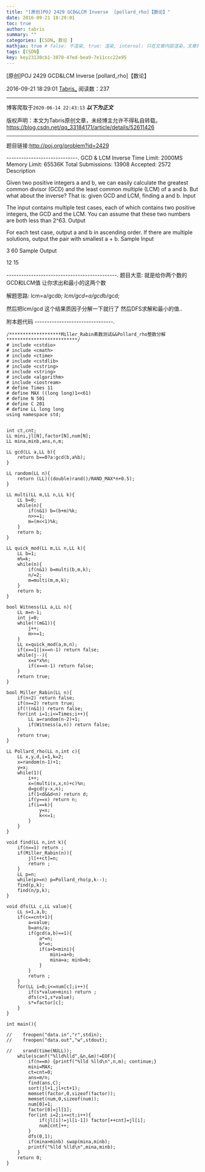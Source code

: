 ```yaml
---
title: "[原创]POJ 2429 GCD&LCM Inverse  [pollard_rho]【数论】"
date: 2016-09-21 18:29:01
toc: true
author: tabris
summary: ""
categories: [CSDN, 数论 ]
mathjax: true # false: 不渲染, true: 渲染, internal: 只在文章内部渲染，文章列表中不渲染
tags: [CSDN]
key: key23130cb1-3870-47ed-bea9-7e11ccc22e95
---
```


[原创]POJ 2429 GCD&LCM Inverse  [pollard_rho]【数论】

2016-09-21 18:29:01  [Tabris_](https://me.csdn.net/qq_33184171) 阅读数：237

---

博客爬取于`2020-06-14 22:43:13`
***以下为正文***

版权声明：本文为Tabris原创文章，未经博主允许不得私自转载。
https://blog.csdn.net/qq_33184171/article/details/52611426

<!-- more -->

---

题目链接:http://poj.org/problem?id=2429

-----------------------------.
GCD & LCM Inverse
Time Limit: 2000MS		Memory Limit: 65536K
Total Submissions: 13908		Accepted: 2572
Description

Given two positive integers a and b, we can easily calculate the greatest common divisor (GCD) and the least common multiple (LCM) of a and b. But what about the inverse? That is: given GCD and LCM, finding a and b.
Input

The input contains multiple test cases, each of which contains two positive integers, the GCD and the LCM. You can assume that these two numbers are both less than 2^63.
Output

For each test case, output a and b in ascending order. If there are multiple solutions, output the pair with smallest a + b.
Sample Input

3 60
Sample Output

12 15

---------------------------------------------.
题目大意:
就是给你两个数的GCD和LCM值 让你求出和最小的这两个数

解题思路:
lcm=a/gcd*b;
lcm/gcd=a/gcd*b/gcd;

然后把lcm/gcd 这个结果质因子分解一下就行了
然后DFS求解和最小的值..

附本题代码
--------------------------------.
```
/*******************Miller_Rabin素数测试&&Pollard_rho整数分解**************************/ 
# include <cstdio>
# include <cmath>
# include <ctime>
# include <cstdlib>
# include <cstring>
# include <string>
# include <algorithm>
# include <iostream>
# define Times 11
# define MAX ((long long)1<<61) 
# define N 501
# define C 201
# define LL long long
using namespace std;


int ct,cnt;
LL mini,jl[N],factor[N],num[N];
LL mina,minb,ans,n,m;

LL gcd(LL a,LL b){
    return b==0?a:gcd(b,a%b);
}

LL random(LL n){
    return (LL)((double)rand()/RAND_MAX*n+0.5);
}

LL multi(LL m,LL n,LL k){
    LL b=0;
    while(n){
        if(n&1) b=(b+m)%k;
        n>>=1;
        m=(m<<1)%k;
    }
    return b;
}

LL quick_mod(LL m,LL n,LL k){
    LL b=1;
    m%=k; 
    while(n){
        if(n&1) b=multi(b,m,k);
        n/=2;
        m=multi(m,m,k);
    }
    return b;
}

bool Witness(LL a,LL n){
    LL m=n-1;
    int j=0;
    while(!(m&1)){
        j++;
        m>>=1;
    }
    LL x=quick_mod(a,m,n);
    if(x==1||x==n-1) return false;
    while(j--){
        x=x*x%n;
        if(x==n-1) return false;
    }
    return true;
}

bool Miller_Rabin(LL n){
    if(n<2) return false;
    if(n==2) return true;
    if(!(n&1)) return false;
    for(int i=1;i<=Times;i++){
        LL a=random(n-2)+1;
        if(Witness(a,n)) return false;
    }
    return true;
}

LL Pollard_rho(LL n,int c){
    LL x,y,d,i=1,k=2;
    x=random(n-1)+1;
    y=x;
    while(1){
        i++;
        x=(multi(x,x,n)+c)%n;
        d=gcd(y-x,n);
        if(1<d&&d<n) return d;
        if(y==x) return n;
        if(i==k){
            y=x;
            k<<=1;
        }
    }
}

void find(LL n,int k){
    if(n==1) return ;
    if(Miller_Rabin(n)){
        jl[++ct]=n;
        return ;
    }
    LL p=n;
    while(p>=n) p=Pollard_rho(p,k--);
    find(p,k);
    find(n/p,k);
}

void dfs(LL c,LL value){
    LL s=1,a,b;
    if(c==cnt+1){
        a=value;
        b=ans/a;
        if(gcd(a,b)==1){
            a*=n;
            b*=n;
            if(a+b<mini){
                mini=a+b;
                mina=a; minb=b;
            }
        }
        return ;
    }
    for(LL i=0;i<=num[c];i++){
        if(s*value>mini) return ;
        dfs(c+1,s*value);
        s*=factor[c];
    }
}

int main(){
    
//    freopen("data.in","r",stdin);
//    freopen("data.out","w",stdout);
    
//    srand(time(NULL));  
    while(scanf("%lld%lld",&n,&m)!=EOF){
        if(n==m) {printf("%lld %lld\n",n,m); continue;}
        mini=MAX;
        ct=cnt=0;
        ans=m/n; 
        find(ans,C);
        sort(jl+1,jl+ct+1);
        memset(factor,0,sizeof(factor));
        memset(num,0,sizeof(num));
        num[0]=1;
        factor[0]=jl[1];
        for(int i=2;i<=ct;i++){
            if(jl[i]!=jl[i-1]) factor[++cnt]=jl[i];
            num[cnt]++;
        }
        dfs(0,1);
        if(mina>minb) swap(mina,minb);
        printf("%lld %lld\n",mina,minb);
    }
    return 0;
}
```
